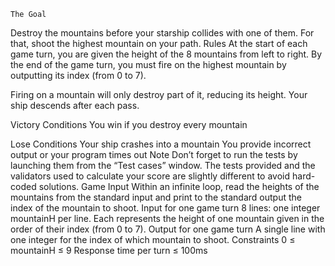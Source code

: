 	The Goal
Destroy the mountains before your starship collides with one of them. For that, shoot the highest mountain on your path.
 	Rules
At the start of each game turn, you are given the height of the 8 mountains from left to right.
By the end of the game turn, you must fire on the highest mountain by outputting its index (from 0 to 7).

Firing on a mountain will only destroy part of it, reducing its height. Your ship descends after each pass.  
 
Victory Conditions
You win if you destroy every mountain
 
Lose Conditions
Your ship crashes into a mountain
You provide incorrect output or your program times out
 	Note
Don’t forget to run the tests by launching them from the “Test cases” window. The tests provided and the validators used to calculate your score are slightly different to avoid hard-coded solutions.
 	Game Input
Within an infinite loop, read the heights of the mountains from the standard input and print to the standard output the index of the mountain to shoot.
Input for one game turn
8 lines: one integer mountainH per line. Each represents the height of one mountain given in the order of their index (from 0 to 7).
Output for one game turn
A single line with one integer for the index of which mountain to shoot.
Constraints
0 ≤ mountainH ≤ 9
Response time per turn ≤ 100ms